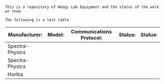 `This is a repository of Neogi Lab Equipment and the status of the work on them`

`The following is a test table`

|   Manufacturer:	|   Model:	|   Communications Protocol:	|   Status:	|  Status: 	|
|---	|---	|---	|---	|---	|
|   Spectra-Physics	|   	|   	|   	|   	|
|   Spectra-Physics	|   	|   	|   	|   	|
|   Horiba	|   	|   	|   	|   	|